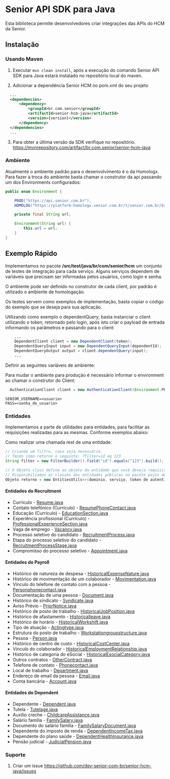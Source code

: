 # Senior API SDK para Java

Esta biblioteca permite desenvolvedores criar integrações das APIs do HCM da Senior.

## Instalação

### Usando Maven
1. Executar `mvn clean install`, após a execução do comando Senior API SDK para Java estará instalado no repositório local do maven.

2. Adicionar a dependência Senior HCM no pom.xml do seu projeto

  ```xml
    ...
    <dependencies>
        <dependency>
            <groupId>br.com.senior</groupId>
            <artifactId>senior-hcm-java</artifactId>
            <version>{version}</version>
        </dependency>
    </dependencies>
    ...
  ```
3. Para obter a última versão da SDK verifique no repositório. https://mvnrepository.com/artifact/br.com.senior/senior-hcm-java

### Ambiente

Atualmente o ambiente padrão para o desenvolvimento é o da Homologx.
Para fazer a troca do ambiente basta chamar o construtor da api passando um dos Environments configurados:

```java
public enum Environment {

    PROD("https://api.senior.com.br"),
    HOMOLOG("https://platform-homologx.senior.com.br/t/senior.com.br/bridge/1.0");

    private final String url;

    Environment(String url) {
        this.url = url;
    }
}
```

## Exemplo Rápido

Implementamos no pacote **/src/test/java/br/com/senior/hcm** um conjunto de testes de integração para cada serviço. Alguns serviços dependem de variáveis que precisam ser informadas pelos usuários, como login e senha.

O ambiente pode ser definido no construtor de cada client, por padrão é utilizado o ambiente de homologação.

Os  testes servem como exemplos de implementação, basta copiar o código do exemplo que se deseja para sua aplicação.

Utilizando como exemplo o dependentQuery, basta instanciar o client utilizando o token, retornado pelo login, após isto criar o payload de entrada informando os parâmetros e passando para o client:

```java
    ...
    DependentClient client = new DependentClient(token);
    DependentQueryInput input = new DependentQueryInput(dependentId);
    DependentQueryOutput output = client.dependentQuery(input);
    ...
```
Definir as seguintes variáveis de ambiente:

Para mudar o ambiente para produção é necessário informar o environment ao chamar o construtor do Client:

```java
  AuthenticationClient client = new AuthenticationClient(Environment.PROD);
```

```
SENIOR_USERNAME=<usuario>
PASS=<senha_do_usuario>
```

### Entidades

Implementamos a parte de utilidades para entidades, para facilitar as requisições realizadas para as mesmas. Conforme exemplos abaixo:

Como realizar uma chamada rest de uma entidade:
```java
// Criando um filtro, caso seja necessário.
// Tendo como retorno o seguinte: ?filter=id eq 123
String filter = new FilterBuilder().field("id").equals("123").build();

// O Objeto.class define ao objeto da entidade que você deseja requisitar.
// Disponibiliamos as classes das entidades públicas no pacote pojos de cada módulo.
Objeto retorno = new EntitiesUtils<>(dominio, serviço, token de autenticação, Objeto.class).executeGet(entity_name, filter);

```

#### Entidades do Recruitment

* Currículo - [Resume.java](src/main/java/br/com/senior/hcm/recruitment/pojos/Resume.java)
* Contato telefônico (Currículo) - [ResumePhoneContact.java](src/main/java/br/com/senior/hcm/recruitment/pojos/ResumePhoneContact.java)
* Educação (Currículo) - [EducationSection.java](src/main/java/br/com/senior/hcm/recruitment/pojos/EducationSection.java)
* Experiência profissional (Currículo) - [ProfessionalExperienceSection.java](src/main/java/br/com/senior/hcm/recruitment/pojos/ProfessionalExperienceSection.java)
* Vaga de emprego - [Vacancy.java](src/main/java/br/com/senior/hcm/recruitment/pojos/Vacancy.java)
* Processo seletivo do candidato - [RecruitmentProcess.java](src/main/java/br/com/senior/hcm/recruitment/pojos/RecruitmentProcess.java)
* Etapa do processo seletivo do candidato - [RecruitmentProcessStage.java](src/main/java/br/com/senior/hcm/recruitment/pojos/RecruitmentProcessStage.java)
* Compromisso do processo seletivo - [Appointment.java](src/main/java/br/com/senior/hcm/recruitment/pojos/Appointment.java)

#### Entidades do Payroll

* Histórico de natureza de despesa - [HistoricalExpenseNature.java](src/main/java/br/com/senior/hcm/payroll/pojos/HistoricalExpenseNature.java)
* Histórico de movimentação de um colaborador - [Movimentation.java](src/main/java/br/com/senior/hcm/payroll/pojos/Movimentation.java)
* Vínculo do telefone de contato com a pessoa - [Personphonecontact.java](src/main/java/br/com/senior/hcm/payroll/pojos/Personphonecontact.java)
* Documentação de uma pessoa - [Document.java](src/main/java/br/com/senior/hcm/payroll/pojos/Document.java)
* Histórico de sindicato - [Syndicate.java](src/main/java/br/com/senior/hcm/payroll/pojos/Syndicate.java)
* Aviso Prévio - [PriorNotice.java](src/main/java/br/com/senior/hcm/payroll/pojos/PriorNotice.java)
* Histórico de posto de trabalho - [HistoricalJobPosition.java](src/main/java/br/com/senior/hcm/payroll/pojos/HistoricalJobPosition.java)
* Histórico de afastamento - [Historicalleave.java](src/main/java/br/com/senior/hcm/payroll/pojos/Historicalleave.java)
* Histórico de horário - [HistoricalWorkshift.java](src/main/java/br/com/senior/hcm/payroll/pojos/HistoricalWorkshift.java)
* Tipo de atuação - [Actingtype.java](src/main/java/br/com/senior/hcm/payroll/pojos/Actingtype.java)
* Estrutura do posto de trabalho - [Workstationgroupstructure.java](src/main/java/br/com/senior/hcm/payroll/pojos/Workstationgroupstructure.java)
* Pessoa - [Person.java](src/main/java/br/com/senior/hcm/payroll/pojos/Person.java)
* Histórico de centro de custo - [HistoricalCostCenter.java](src/main/java/br/com/senior/hcm/payroll/pojos/HistoricalCostCenter.java)
* Vínculo do colaborador - [HistoricalEmploymentRelationship.java](src/main/java/br/com/senior/hcm/payroll/pojos/HistoricalEmploymentRelationship.java)
* Histórico de categoria do eSocial - [HistoricalEsocialCategory.java](src/main/java/br/com/senior/hcm/payroll/pojos/HistoricalEsocialCategory.java)
* Outros contratos - [OtherContract.java](src/main/java/br/com/senior/hcm/payroll/pojos/OtherContract.java)
* Telefone de contato - [Phonecontact.java](src/main/java/br/com/senior/hcm/payroll/pojos/Phonecontact.java)
* Local de trabalho - [Department.java](src/main/java/br/com/senior/hcm/payroll/pojos/Department.java)
* Endereço de email da pessoa - [Email.java](src/main/java/br/com/senior/hcm/payroll/pojos/Email.java)
* Conta bancária - [Account.java](src/main/java/br/com/senior/hcm/payroll/pojos/Account.java)

#### Entidades do Dependent

* Dependente - [Dependent.java](src/main/java/br/com/senior/hcm/dependent/pojos/Dependent.java)
* Tutela - [Tutelage.java](src/main/java/br/com/senior/hcm/dependent/pojos/Tutelage.java)
* Auxílio creche - [ChildcareAssistance.java](src/main/java/br/com/senior/hcm/dependent/pojos/ChildcareAssistance.java)
* Salário família - [FamilySalary.java](src/main/java/br/com/senior/hcm/dependent/pojos/FamilySalary.java)
* Documento do salário família - [FamilySalaryDocument.java](src/main/java/br/com/senior/hcm/dependent/pojos/FamilySalaryDocument.java)
* Dependente do imposto de renda - [DependentIncomeTax.java](src/main/java/br/com/senior/hcm/dependent/pojos/DependentIncomeTax.java)
* Dependente do plano saúde - [DependentHealthInsurance.java](src/main/java/br/com/senior/hcm/dependent/pojos/DependentHealthInsurance.java)
* Pensão judicial - [JudicialPension.java](src/main/java/br/com/senior/hcm/dependent/pojos/JudicialPension.java)

### Suporte

1. Criar um issue https://github.com/dev-senior-com-br/senior-hcm-java/issues